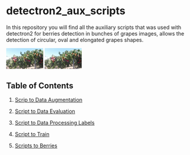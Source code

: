 # detectron2_aux_scripts

In this repository you will find all the auxiliary  scripts that was used with detectron2  for berries detection in bunches of grapes images, allows the detection of circular, oval and elongated grapes shapes.

<p float="left">
  <img src="https://github.com/frankh077/detectron2_aux_scripts/blob/main/pictures/bunch.jpg"  width="100" />
  <img src="https://github.com/frankh077/detectron2_aux_scripts/blob/main/pictures/bunch.jpg"  width="100" />
</p>

## Table of Contents

1. [Scrip to Data Augmentation](https://github.com/frankh077/detectron2_aux_scripts/tree/main/Script%20to%20Data%20Augmentation)
2. [Script to Data Evaluation](https://github.com/frankh077/detectron2_aux_scripts/tree/main/Script%20to%20Evaluation)
3. [Script to Data Processing Labels](https://github.com/frankh077/detectron2_aux_scripts/tree/main/Script%20to%20Processing%20Labels)
4. [Script to Train](https://github.com/frankh077/detectron2_aux_scripts/tree/main/Script%20to%20Train)

5. [Scripts to Berries](https://github.com/frankh077/detectron2_aux_scripts/tree/main/Scripts%20to%20Berries)
